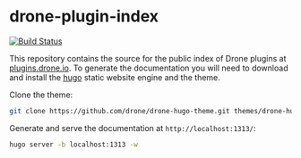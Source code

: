 # drone-plugin-index

[![Build Status](https://beta.drone.io/api/badges/drone/drone-plugin-index/status.svg)](https://beta.drone.io/drone/drone-plugin-index)

This repository contains the source for the public index of Drone plugins at [plugins.drone.io](http://plugins.drone.io).
To generate the documentation you will need to download and install the [hugo](https://gohugo.io/overview/installing/) static website engine and the theme.

Clone the theme:

```bash
git clone https://github.com/drone/drone-hugo-theme.git themes/drone-hugo-theme
```

Generate and serve the documentation at `http://localhost:1313/`:

```bash
hugo server -b localhost:1313 -w
```
